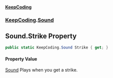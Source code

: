 #### [KeepCoding](index.md 'index')
### [KeepCoding](KeepCoding.md 'KeepCoding').[Sound](KeepCoding_Sound.md 'KeepCoding.Sound')
## Sound.Strike Property
```csharp
public static KeepCoding.Sound Strike { get; }
```
#### Property Value
[Sound](KeepCoding_Sound.md 'KeepCoding.Sound')
Plays when you get a strike.  
